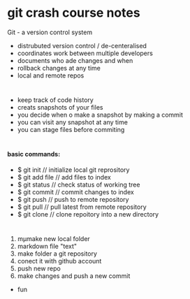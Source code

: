 # git crash course notes
Git - a version control system
- distrubuted version control / de-centeralised
- coordinates work between multiple developers
- documents who ade changes and when
- rollback changes at any time
- local and remote repos

#
- keep track of code history
- creats snapshots of your files
- you decide when o make a snapshot by making a commit
- you can visit any snapshot at any time
- you can stage files before commiting

#
<h4>basic commands:</h4>

- $ git init // initialize local git reprository
- $ git add file // add files to index
- $ git status // check status of working tree
- $ git commit // commit changes to index
- $ git push // push to remote repository
- $ git pull // pull latest from remote repository
- $ git clone // clone repoitory into a new directory
#
1. mµmake new local folder
2. markdown file "text"
3. make folder a git repository
4. conect it with github account
5. push new repo
6. make changes and push a new commit

 - fun